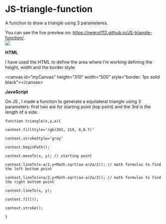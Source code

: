 <h1><a id="JStrianglefunction_0"></a>JS-triangle-function</h1>
<p>A function to draw a triangle using 3 parameteres.</p>

<p>You can see the live preview on: <a href="https://negrut112.github.io/JS-triangle-function/">https://negrut112.github.io/JS-triangle-function/</a>.<br>
  
<img src="https://i.imgur.com/EzsjnuW.jpg">

<b>HTML</b>

<p>I have used the HTML to define the area where I’m working defining the height, width and the border style:</p>
<p>&lt;canvas id=“myCanvas” height=“310” width=“500” style=“border: 1px solid black”&gt;&lt;/canvas&gt;</p>

<b>JavaScript</b>

<p>On JS , I made a function to generate a equilateral triangle using 3 parameters: first two are for starting point (top point) and the 3rd is the length of a side.</p>
<pre><code>function triangle(x,y,a){<br>
context.fillStyle=‘rgb(203, 219, 0,0.7)’<br>
context.strokeStyle=‘grey’<br>
context.beginPath();<br>
context.moveTo(x, y); // starting point<br>
context.lineTo(x-a/2,y+Math.sqrt(a<em>a-a/2</em>a/2)); // math formulas to find the left bottom point<br>
context.lineTo(x+a/2,y+Math.sqrt(a<em>a-a/2</em>a/2)); // math formulas to find the right bottom point<br>
context.lineTo(x, y);<br>
context.fill();<br>
context.stroke();<br>
}</code></pre>

